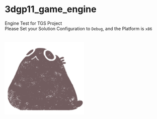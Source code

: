 # 3dgp11_game_engine
Engine Test for TGS Project<br>
Please Set your Solution Configuration to `Debug`, and the Platform is `x86`
<br><br><br>
![](https://github.com/mc374s/3dgp11_game_engine/blob/beta_test_a/DATA/Images/UI/large_player.png)

